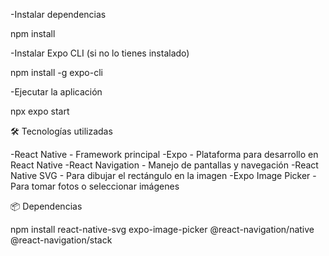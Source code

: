 -Instalar dependencias

npm install

-Instalar Expo CLI (si no lo tienes instalado)

npm install -g expo-cli

-Ejecutar la aplicación

npx expo start

🛠 Tecnologías utilizadas

-React Native - Framework principal
-Expo - Plataforma para desarrollo en React Native
-React Navigation - Manejo de pantallas y navegación
-React Native SVG - Para dibujar el rectángulo en la imagen
-Expo Image Picker - Para tomar fotos o seleccionar imágenes

📦 Dependencias

npm install react-native-svg expo-image-picker @react-navigation/native @react-navigation/stack
